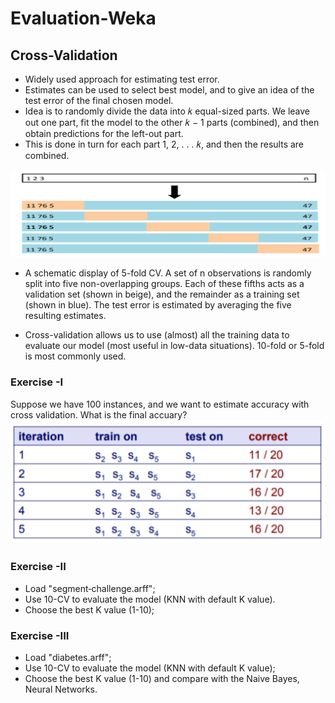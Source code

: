 # Evaluation-Weka

## Cross-Validation
* Widely used approach for estimating test error.
*  Estimates can be used to select best model, and to give an idea of the test error of the final chosen model.
*  Idea is to randomly divide the data into 𝑘 equal-sized parts. We leave out one part, fit the model to the other 𝑘 − 1 parts (combined), and then obtain predictions for the left-out part.
* This is done in turn for each part 1, 2, . . . 𝑘, and then the results are combined.

![image](Figs/Fig1.png)

* A schematic display of 5-fold CV. A set of n observations is randomly split into five non-overlapping groups. Each of these fifths acts as a validation set (shown in beige), and the remainder as a training set (shown in blue). The test error is estimated by averaging the five resulting estimates.

* Cross-validation allows us to use (almost) all the training data to evaluate our model (most useful in low-data situations). 
10-fold or 5-fold is most commonly used.

### Exercise -I
Suppose we have 100 instances, and we want to estimate accuracy with cross validation. What is the final accuary?
![image](Figs/Fig2.png)  

### Exercise -II
* Load "segment‐challenge.arff";
* Use 10-CV to evaluate the model (KNN with default K value).
* Choose the best K value (1-10);

### Exercise -III
* Load "diabetes.arff";
* Use 10-CV to evaluate the model (KNN with default K value);
* Choose the best K value (1-10) and compare with the Naive Bayes, Neural Networks.
